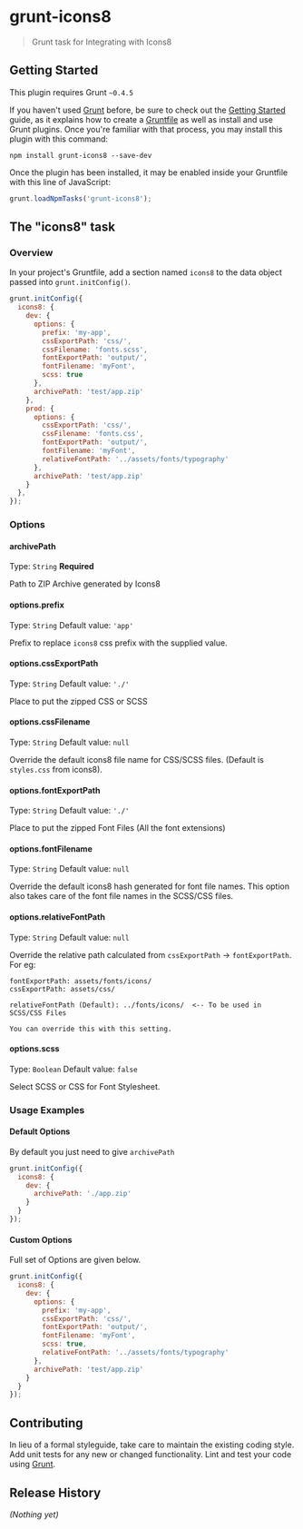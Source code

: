 # grunt-icons8

> Grunt task for Integrating with Icons8

## Getting Started
This plugin requires Grunt `~0.4.5`

If you haven't used [Grunt](http://gruntjs.com/) before, be sure to check out the [Getting Started](http://gruntjs.com/getting-started) guide, as it explains how to create a [Gruntfile](http://gruntjs.com/sample-gruntfile) as well as install and use Grunt plugins. Once you're familiar with that process, you may install this plugin with this command:

```shell
npm install grunt-icons8 --save-dev
```

Once the plugin has been installed, it may be enabled inside your Gruntfile with this line of JavaScript:

```js
grunt.loadNpmTasks('grunt-icons8');
```

## The "icons8" task

### Overview
In your project's Gruntfile, add a section named `icons8` to the data object passed into `grunt.initConfig()`.

```js
grunt.initConfig({
  icons8: {
    dev: {
      options: {
        prefix: 'my-app',
        cssExportPath: 'css/',
        cssFilename: 'fonts.scss',
        fontExportPath: 'output/',
        fontFilename: 'myFont',
        scss: true
      },
      archivePath: 'test/app.zip'
    },
    prod: {
      options: {
        cssExportPath: 'css/',
        cssFilename: 'fonts.css',
        fontExportPath: 'output/',
        fontFilename: 'myFont',
        relativeFontPath: '../assets/fonts/typography'
      },
      archivePath: 'test/app.zip'
    }
  },
});
```

### Options

#### archivePath
Type: `String`
**Required**

Path to ZIP Archive generated by Icons8

#### options.prefix
Type: `String`
Default value: `'app'`

Prefix to replace `icons8` css prefix with the supplied value.

#### options.cssExportPath
Type: `String`
Default value: `'./'`

Place to put the zipped CSS or SCSS

#### options.cssFilename
Type: `String`
Default value: `null`

Override the default icons8 file name for CSS/SCSS files. (Default is `styles.css` from icons8).

#### options.fontExportPath
Type: `String`
Default value: `'./'`

Place to put the zipped Font Files (All the font extensions)

#### options.fontFilename
Type: `String`
Default value: `null`

Override the default icons8 hash generated for font file names. This option also takes care of the font file names in the SCSS/CSS files.

#### options.relativeFontPath
Type: `String`
Default value: `null`

Override the relative path calculated from `cssExportPath` -> `fontExportPath`. For eg:

```
fontExportPath: assets/fonts/icons/
cssExportPath: assets/css/

relativeFontPath (Default): ../fonts/icons/  <-- To be used in SCSS/CSS Files

You can override this with this setting.
```

#### options.scss
Type: `Boolean`
Default value: `false`

Select SCSS or CSS for Font Stylesheet.

### Usage Examples

#### Default Options
By default you just need to give `archivePath`

```js
grunt.initConfig({
  icons8: {
    dev: {
      archivePath: './app.zip'
    }
  }
});
```

#### Custom Options
Full set of Options are given below.

```js
grunt.initConfig({
  icons8: {
    dev: {
      options: {
        prefix: 'my-app',
        cssExportPath: 'css/',
        fontExportPath: 'output/',
        fontFilename: 'myFont',
        scss: true,
        relativeFontPath: '../assets/fonts/typography'
      },
      archivePath: 'test/app.zip'
    }
  }
});
```

## Contributing
In lieu of a formal styleguide, take care to maintain the existing coding style. Add unit tests for any new or changed functionality. Lint and test your code using [Grunt](http://gruntjs.com/).

## Release History
_(Nothing yet)_
